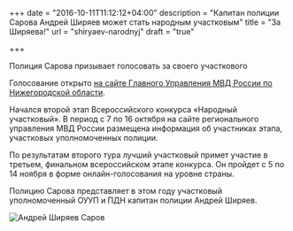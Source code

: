 +++
date = "2016-10-11T11:12:12+04:00"
description = "Капитан полиции Сарова Андрей Ширяев может стать народным участковым"
title = "За Ширяева!"
url = "shiryaev-narodnyj"
draft = "true"

+++

Полиция Сарова призывает голосовать за своего участкового

<noindex>Голосование открыто <a href="https://52.мвд.рф/folder/8689752" rel="nofollow">на сайте Главного Управления МВД России по Нижегородской области</a>.</noindex>

Начался второй этап Всероссийского конкурса «Народный участковый». В период с 7 по 16 октября на сайте регионального управления МВД России размещена информация об участниках этапа, участковых уполномоченных полиции.

По результатам второго тура лучший участковый примет участие в третьем, финальном всероссийском этапе конкурса. Он пройдет с 5 по 14 ноября в форме онлайн-голосования на уровне страны.

Полицию Сарова представляет в этом году участковый уполномоченный ОУУП и ПДН капитан полиции Андрей Ширяев.

<img src='http://www.uvd-sarov.ru/images/foto857.jpg' alt="Андрей Ширяев Саров">